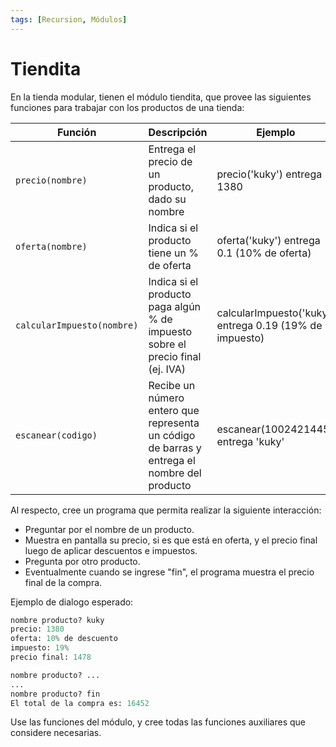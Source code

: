```yaml
---
tags: [Recursion, Módulos]
---
```


# Tiendita

En la tienda modular, tienen el módulo tiendita, que provee las siguientes funciones para trabajar con los productos de una tienda:

| **Función**               | **Descripción**                                                                 | **Ejemplo**                                   |
|------------------------|------------------------------------------------------------------------------|-------------------------------------------|
| `precio(nombre)`         | Entrega el precio de un producto, dado su nombre                             | precio('kuky') entrega 1380               |
| `oferta(nombre) `        | Indica si el producto tiene un % de oferta                                   | oferta('kuky') entrega 0.1 (10% de oferta)|
| `calcularImpuesto(nombre)`| Indica si el producto paga algún % de impuesto sobre el precio final (ej. IVA) | calcularImpuesto('kuky') entrega 0.19 (19% de impuesto) |
| `escanear(codigo)`       | Recibe un número entero que representa un código de barras y entrega el nombre del producto | escanear(1002421445) entrega 'kuky' |


Al respecto, cree un programa que permita realizar la siguiente interacción:
- Preguntar por el nombre de un producto.
- Muestra en pantalla su precio, si es que está en oferta, y el precio final luego de aplicar descuentos e
impuestos.
- Pregunta por otro producto.
- Eventualmente cuando se ingrese "fin", el programa muestra el precio final de la compra.

Ejemplo de dialogo esperado:

```python
nombre producto? kuky 
precio: 1380
oferta: 10% de descuento
impuesto: 19%
precio final: 1478

nombre producto? ...
...
nombre producto? fin
El total de la compra es: 16452
```

Use las funciones del módulo, y cree todas las funciones auxiliares que considere necesarias.